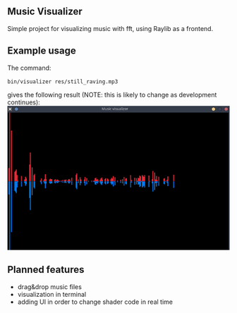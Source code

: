 ## Music Visualizer

Simple project for visualizing music with fft, using Raylib as a frontend.

## Example usage

The command:
```
bin/visualizer res/still_raving.mp3
```
gives the following result (NOTE: this is likely to change as development continues):
![Example output](./examples/example1.png)

## Planned features
- drag&drop music files
- visualization in terminal
- adding UI in order to change shader code in real time
